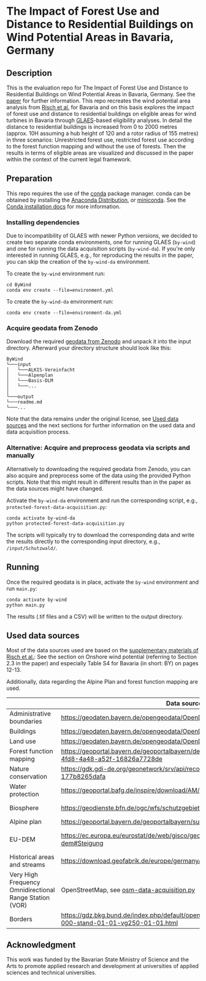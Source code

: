 # The Impact of Forest Use and Distance to Residential Buildings on Wind Potential Areas in Bavaria, Germany

## Description

This is the evaluation repo for The Impact of Forest Use and Distance to Residential Buildings on Wind Potential Areas 
in Bavaria, Germany.
See the [paper]() for further information.
This repo recreates the wind potential area analysis from [Risch et al.](https://www.mdpi.com/1996-1073/15/15/5536) for 
Bavaria and on this basis explores the impact of forest use and distance to residential buildings on eligible areas for 
wind turbines in Bavaria through [GLAES](https://github.com/FZJ-IEK3-VSA/glaes)-based eligibility analyses.
In detail the distance to residential buildings is increased from 0 to 2000 metres (approx. 10H assuming a hub height of 
120 and a rotor radius of 155 metres) in three scenarios: Unrestricted forest use, restricted forest use according to 
the forest function mapping and without the use of forests.
Then the results in terms of eligible areas are visualized and discussed in the paper within the context of the current 
legal framework.

## Preparation

This repo requires the use of the [conda](https://docs.conda.io/en/latest/) package manager. conda can be obtained by
installing the
[Anaconda Distribution](https://www.anaconda.com/distribution/), or [miniconda](https://docs.anaconda.com/miniconda/).
See the [Conda installation docs](https://conda.io/docs/user-guide/install/download.html>) for more information.

### Installing dependencies

Due to incompatibility of GLAES with newer Python versions, we decided to create two separate conda environments,
one for running GLAES (`by-wind`) and one for running the data acquisition scripts (`by-wind-da`).
If you're only interested in running GLAES, e.g., for reproducing the results in the paper, you can skip the creation 
of the `by-wind-da` environment.

To create the `by-wind` environment run:

    cd ByWind
    conda env create --file=environment.yml

To create the `by-wind-da` environment run:

    conda env create --file=environment-da.yml

### Acquire geodata from Zenodo

Download the required [geodata from Zenodo](...) and unpack it into the input directory.
Afterward your directory structure should look like this:

```
ByWind
└───input
│   └───ALKIS-Vereinfacht
│   └───Alpenplan
│   └───Basis-DLM
│   └───...
│   
└───output
└───readme.md
└───...
```

Note that the data remains under the original license, see [Used data sources](#used-data-sources) and the next sections
for further information on the used data and data acquisition process.

### Alternative: Acquire and preprocess geodata via scripts and manually

Alternatively to downloading the required geodata from Zenodo, you can also acquire and preprocess some of the data 
using the provided Python scripts.
Note that this might result in different results than in the paper as the data sources might have changed.

Activate the `by-wind-da` environment and run the corresponding script, e.g., `protected-forest-data-acquisition.py`:

    conda activate by-wind-da
    python protected-forest-data-acquisition.py

The scripts will typically try to download the corresponding data and write the results directly to the corresponding 
input directory, e.g., `/input/Schutzwald/`.

## Running

Once the required geodata is in place, activate the `by-wind` environment and run `main.py`:

    conda activate by-wind
    python main.py

The results (.tif files and a CSV) will be written to the output directory.


## Used data sources
Most of the data sources used are based on the 
[supplementary materials of Risch et al.](https://www.mdpi.com/1996-1073/15/15/5536/s1?version=1659166850):
See the section on Onshore wind potential (referring to Section 2.3 in the paper) and especially Table S4 for Bavaria 
(in short: BY) on pages 12-13.

Additionally, data regarding the Alpine Plan and forest function mapping are used.

|                                                         | Data source                                                                                                   | License / Terms of use                                                                                                                                 |
|---------------------------------------------------------|---------------------------------------------------------------------------------------------------------------|--------------------------------------------------------------------------------------------------------------------------------------------------------|
| Administrative boundaries                               | https://geodaten.bayern.de/opengeodata/OpenDataDetail.html?pn=verwaltung                                      | https://creativecommons.org/licenses/by/4.0/deed.de                                                                                                    |
| Buildings                                               | https://geodaten.bayern.de/opengeodata/OpenDataDetail.html?pn=lod2                                            | https://creativecommons.org/licenses/by/4.0/deed.de                                                                                                    |
| Land use                                                | https://geodaten.bayern.de/opengeodata/OpenDataDetail.html?pn=atkis_basis_dlm                                 | https://creativecommons.org/licenses/by/4.0/deed.de                                                                                                    |
| Forest function mapping                                 | https://geoportal.bayern.de/geoportalbayern/details-suche?5&resId=81716c2d-4fd8-4a48-a52f-16826a7728de        | https://creativecommons.org/licenses/by/4.0/deed.de                                                                                                    |
| Nature conservation                                     | https://gdk.gdi-de.org/geonetwork/srv/api/records/bec888f9-ba0c-42dc-846e-177b8265dafa                        | http://www.gesetze-im-internet.de/bundesrecht/geonutzv/gesamt.pdf                                                                                      |
| Water protection                                        | https://geoportal.bafg.de/inspire/download/AM/waterProtectionArea/datasetfeed.xml                             | Copyright: "WasserBLIcK/BfG & Zuständige Behörden der Länder, 2024-10-02."                                                                             |
| Biosphere                                               | https://geodienste.bfn.de/ogc/wfs/schutzgebiet                                                                | http://www.gesetze-im-internet.de/bundesrecht/geonutzv/gesamt.pdf                                                                                      |
| Alpine plan                                             | https://geoportal.bayern.de/geoportalbayern/suche/suche?0&q=alpenplan                                         | https://creativecommons.org/licenses/by-nd/4.0/deed.de                                                                                                 |
| EU-DEM                                                  | https://ec.europa.eu/eurostat/de/web/gisco/geodata/digital-elevation-model/eu-dem#Steigung                    | https://sdi.eea.europa.eu/catalogue/datahub/api/records/3473589f-0854-4601-919e-2e7dd172ff50/formatters/xsl-view?output=pdf&language=eng&approved=true |
| Historical areas and streams                            | https://download.geofabrik.de/europe/germany/bayern.html                                                      | https://opendatacommons.org/licenses/odbl/                                                                                                             |
| Very High Frequency Omnidirectional Range Station (VOR) | OpenStreetMap, see [osm-data-acquisition.py ](osm-data-acquisition.py)                                        | https://opendatacommons.org/licenses/odbl/                                                                                                             |
| Borders                                                 | https://gdz.bkg.bund.de/index.php/default/open-data/verwaltungsgebiete-1-250-000-stand-01-01-vg250-01-01.html | https://www.govdata.de/dl-de/by-2-0                                                                                                                    |


## Acknowledgment

This work was funded by the Bavarian State Ministry of Science and the Arts to promote applied research and development
at universities of applied sciences and technical universities.